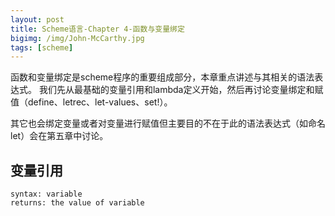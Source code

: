 ```yaml
---
layout: post
title: Scheme语言-Chapter 4-函数与变量绑定
bigimg: /img/John-McCarthy.jpg
tags: [scheme]
---
```


函数和变量绑定是scheme程序的重要组成部分，本章重点讲述与其相关的语法表达式。
我们先从最基础的变量引用和lambda定义开始，然后再讨论变量绑定和赋值（define、letrec、let-values、set!）。

其它也会绑定变量或者对变量进行赋值但主要目的不在于此的语法表达式（如命名let）会在第五章中讨论。

## 变量引用

```
syntax: variable
returns: the value of variable
```


